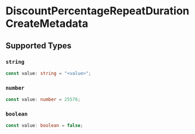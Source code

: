 # DiscountPercentageRepeatDurationCreateMetadata


## Supported Types

### `string`

```typescript
const value: string = "<value>";
```

### `number`

```typescript
const value: number = 25576;
```

### `boolean`

```typescript
const value: boolean = false;
```

